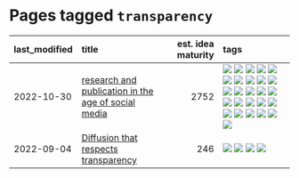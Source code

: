 # Pages tagged `transparency`

|last_modified|title|est. idea maturity|tags
|:---|:---|---:|:---|
|2022-10-30|[research and publication in the age of social media](../research-and-social.md)|2752|[![](https://img.shields.io/badge/tag-arxiv-35d2ce)](../tags/arxiv.md) [![](https://img.shields.io/badge/tag-citation-8e95e2)](../tags/citation.md) [![](https://img.shields.io/badge/tag-corrections-be4650)](../tags/corrections.md) [![](https://img.shields.io/badge/tag-credit-3f3dc3)](../tags/credit.md) [![](https://img.shields.io/badge/tag-curation-cdef47)](../tags/curation.md) [![](https://img.shields.io/badge/tag-discoverability-99b5f2)](../tags/discoverability.md) [![](https://img.shields.io/badge/tag-discussion-e33481)](../tags/discussion.md) [![](https://img.shields.io/badge/tag-feed-d46ff4)](../tags/feed.md) [![](https://img.shields.io/badge/tag-git-496a1)](../tags/git.md) [![](https://img.shields.io/badge/tag-git-496a1)](../tags/git.md) [![](https://img.shields.io/badge/tag-historyofscience-faa2fc)](../tags/historyofscience.md) [![](https://img.shields.io/badge/tag-mastodon-1ee399)](../tags/mastodon.md) [![](https://img.shields.io/badge/tag-openreview-49fd1a)](../tags/openreview.md) [![](https://img.shields.io/badge/tag-paperswithcode-6edb5)](../tags/paperswithcode.md) [![](https://img.shields.io/badge/tag-platform-f1c85)](../tags/platform.md) [![](https://img.shields.io/badge/tag-publication-9c3a4a)](../tags/publication.md) [![](https://img.shields.io/badge/tag-reproducibility-2229ca)](../tags/reproducibility.md) [![](https://img.shields.io/badge/tag-research-3b815)](../tags/research.md) [![](https://img.shields.io/badge/tag-retractions-3b18a)](../tags/retractions.md) [![](https://img.shields.io/badge/tag-search-957448)](../tags/search.md) [![](https://img.shields.io/badge/tag-socialmedia-936135)](../tags/socialmedia.md) [![](https://img.shields.io/badge/tag-stackoverflow-deeba9)](../tags/stackoverflow.md) [![](https://img.shields.io/badge/tag-subscription-c456a9)](../tags/subscription.md) [![](https://img.shields.io/badge/tag-transparency-e168be)](../tags/transparency.md) [![](https://img.shields.io/badge/tag-twitter-d7de4b)](../tags/twitter.md) [![](https://img.shields.io/badge/tag-validation-e54ba1)](../tags/validation.md)|
|2022-09-04|[Diffusion that respects transparency](../diffusion-that-respects-transparency.md)|246|[![](https://img.shields.io/badge/tag-completed-32d44f)](../tags/completed.md) [![](https://img.shields.io/badge/tag-diffusion-1dc0d1)](../tags/diffusion.md) [![](https://img.shields.io/badge/tag-image_processing-4d5a4)](../tags/image_processing.md) [![](https://img.shields.io/badge/tag-transparency-e168be)](../tags/transparency.md)|